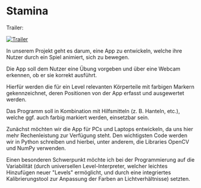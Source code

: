 # Stamina

Trailer:

[![Trailer](https://img.youtube.com/vi/bic1yzZmFMg/0.jpg)](https://www.youtube.com/watch?v=bic1yzZmFMg)

In unserem Projekt geht es darum, eine App zu entwickeln, welche ihre Nutzer durch ein Spiel animiert, sich zu bewegen.

Die App soll dem Nutzer eine Übung vorgeben und über eine Webcam erkennen, ob er sie korrekt ausführt.

Hierfür werden die für ein Level relevanten Körperteile mit farbigen Markern gekennzeichnet, deren Positionen von der App erfasst und ausgewertet werden.

Das Programm soll in Kombination mit Hilfsmitteln (z. B. Hanteln, etc.), welche ggf. auch farbig markiert werden, einsetzbar sein.

Zunächst möchten wir die App für PCs und Laptops entwickeln, da uns hier mehr Rechenleistung zur Verfügung steht. Den wichtigsten Code werden wir in Python schreiben und hierbei, unter anderem, die Libraries OpenCV und NumPy verwenden.

Einen besonderen Schwerpunkt möchte ich bei der Programmierung auf die Variabilität (durch universellen Level-Interpreter, welcher leichtes Hinzufügen neuer "Levels" ermöglicht, und durch eine integriertes Kalibrierungstool zur Anpassung der Farben an Lichtverhältnisse) setzten.
